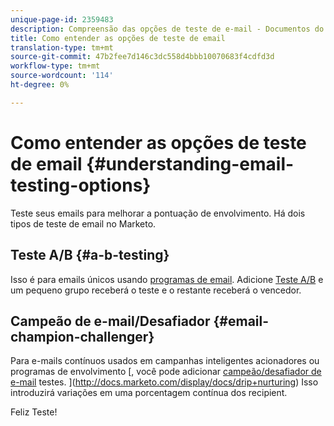 ```yaml
---
unique-page-id: 2359483
description: Compreensão das opções de teste de e-mail - Documentos do Marketing - Documentação do produto
title: Como entender as opções de teste de email
translation-type: tm+mt
source-git-commit: 47b2fee7d146c3dc558d4bbb10070683f4cdfd3d
workflow-type: tm+mt
source-wordcount: '114'
ht-degree: 0%

---
```



# Como entender as opções de teste de email {#understanding-email-testing-options}

Teste seus emails para melhorar a pontuação de envolvimento. Há dois tipos de teste de email no Marketo.

## Teste A/B {#a-b-testing}

Isso é para emails únicos usando [programas de email](http://docs.marketo.com/display/docs/email+programs). Adicione [Teste A/B](add-an-a-b-test.md) e um pequeno grupo receberá o teste e o restante receberá o vencedor.

## Campeão de e-mail/Desafiador {#email-champion-challenger}

Para e-mails contínuos usados em campanhas inteligentes acionadores ou programas de envolvimento [, você pode adicionar [campeão/desafiador de e-mail](http://docs.marketo.com/pages/viewpage.action?pageid=2359551) testes. ](http://docs.marketo.com/display/docs/drip+nurturing) Isso introduzirá variações em uma porcentagem contínua dos recipient.

Feliz Teste!
